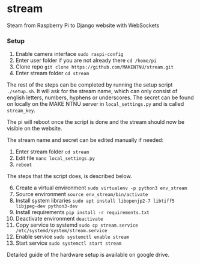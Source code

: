 # stream
Steam from Raspberry Pi to Django website with WebSockets


### Setup
1. Enable camera interface `sudo raspi-config`
2. Enter user folder if you are not already there `cd /home/pi`
3. Clone repo `git clone https://github.com/MAKENTNU/stream.git`
4. Enter stream folder `cd stream`

The rest of the steps can be completed by running the setup script `./setup.sh`.
It will ask for the stream name, which can only consist of english letters, numbers, hyphens or underscores.
The secret can be found on locally on the MAKE NTNU server in `local_settings.py` and is called `stream_key`.

The pi will reboot once the script is done and the stream should now be visible on the website.

The stream name and secret can be edited manually if needed:
1. Enter stream folder `cd stream`
2. Edit file `nano local_settings.py`
3. `reboot`


The steps that the script does, is described below.

6. Create a virtual environment `sudo virtualenv -p python3 env_stream`
7. Source environment `source env_stream/bin/activate`
8. Install system libraries `sudo apt install libopenjp2-7 libtiff5 libjpeg-dev python3-dev`
9. Install requirements `pip install -r requirements.txt`
10. Deactivate environment `deactivate`
11. Copy service to systemd `sudo cp stream.service /etc/systemd/system/stream.service`
12. Enable service `sudo systemctl enable stream`
13. Start service `sudo systemctl start stream`



Detailed guide of the hardware setup is available on google drive.
